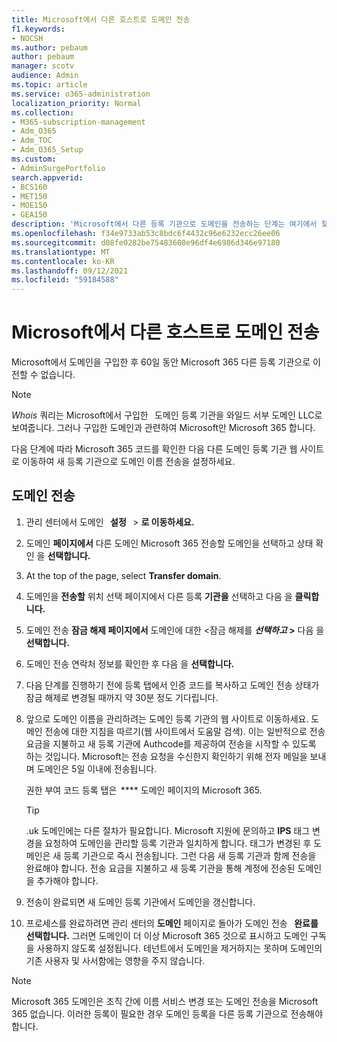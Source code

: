 ```yaml
---
title: Microsoft에서 다른 호스트로 도메인 전송
f1.keywords:
- NOCSH
ms.author: pebaum
author: pebaum
manager: scotv
audience: Admin
ms.topic: article
ms.service: o365-administration
localization_priority: Normal
ms.collection:
- M365-subscription-management
- Adm_O365
- Adm_TOC
- Adm_O365_Setup
ms.custom:
- AdminSurgePortfolio
search.appverid:
- BCS160
- MET150
- MOE150
- GEA150
description: 'Microsoft에서 다른 등록 기관으로 도메인을 전송하는 단계는 여기에서 찾아야 합니다. '
ms.openlocfilehash: f34e9733ab53c8bdc6f4432c96e6232ecc26ee06
ms.sourcegitcommit: d08fe0282be75483608e96df4e6986d346e97180
ms.translationtype: MT
ms.contentlocale: ko-KR
ms.lasthandoff: 09/12/2021
ms.locfileid: "59184588"
---
```

# <a name="transfer-a-domain-from-microsoft-to-another-host"></a>Microsoft에서 다른 호스트로 도메인 전송

Microsoft에서 도메인을 구입한 후 60일 동안 Microsoft 365 다른 등록 기관으로 이전할 수 없습니다.

> [!NOTE]
> _Whois_ 쿼리는 Microsoft에서 구입한   도메인 등록 기관을 와일드 서부 도메인 LLC로 보여줍니다. 그러나 구입한 도메인과 관련하여 Microsoft만 Microsoft 365 합니다.

다음 단계에 따라 Microsoft 365 코드를 확인한 다음 다른 도메인 등록 기관 웹 사이트로 이동하여 새 등록 기관으로 도메인 이름 전송을 설정하세요.

## <a name="transfer-a-domain"></a>도메인 전송

1. 관리 센터에서 도메인   **설정**   >  **로 이동하세요.**

2. 도메인 **페이지에서** 다른 도메인 Microsoft 365 전송할 도메인을 선택하고 상태 확인 을 **선택합니다.**

3. At the top of the page, select **Transfer domain**.

4. 도메인을 **전송할** 위치 선택 페이지에서 다른 등록 **기관을** 선택하고 다음 을 **클릭합니다.**

5. 도메인 전송 **잠금 해제 페이지에서** 도메인에 대한 <잠금 해제를 **_선택하고_ >** 다음 을 **선택합니다.**

6. 도메인 전송 연락처 정보를 확인한 후 다음 을 **선택합니다.**

7. 다음 단계를 진행하기 전에 등록 탭에서 인증 코드를 복사하고 도메인 전송  상태가 잠금 해제로 변경될 때까지 약 30분 정도 기다립니다. 

8. 앞으로 도메인 이름을 관리하려는 도메인 등록 기관의 웹 사이트로 이동하세요. 도메인 전송에 대한 지침을 따르기(웹 사이트에서 도움말 검색). 이는 일반적으로 전송 요금을 지불하고 새 등록 기관에 Authcode를 제공하여 전송을 시작할 수 있도록 하는 것입니다. Microsoft는 전송 요청을 수신한지 확인하기 위해 전자 메일을 보내며 도메인은 5일 이내에 전송됩니다.

    권한 부여 코드  등록 탭은  **** 도메인 페이지의 Microsoft 365.
    
    > [!TIP]
    > .uk 도메인에는 다른 절차가 필요합니다. Microsoft 지원에 문의하고 **IPS** 태그 변경을 요청하여 도메인을 관리할 등록 기관과 일치하게 합니다. 태그가 변경된 후 도메인은 새 등록 기관으로 즉시 전송됩니다. 그런 다음 새 등록 기관과 함께 전송을 완료해야 합니다. 전송 요금을 지불하고 새 등록 기관을 통해 계정에 전송된 도메인을 추가해야 합니다.

9. 전송이 완료되면 새 도메인 등록 기관에서 도메인을 갱신합니다.

10. 프로세스를 완료하려면 관리 센터의 **도메인** 페이지로 돌아가 도메인 전송   **완료를 선택합니다.** 그러면 도메인이 더 이상 Microsoft 365 것으로 표시하고 도메인 구독을 사용하지 않도록 설정됩니다. 테넌트에서 도메인을 제거하지는 못하며 도메인의 기존 사용자 및 사서함에는 영향을 주지 않습니다.

> [!NOTE]
> Microsoft 365 도메인은 조직 간에 이름 서비스 변경 또는 도메인 전송을 Microsoft 365 없습니다. 이러한 등록이 필요한 경우 도메인 등록을 다른 등록 기관으로 전송해야 합니다.

